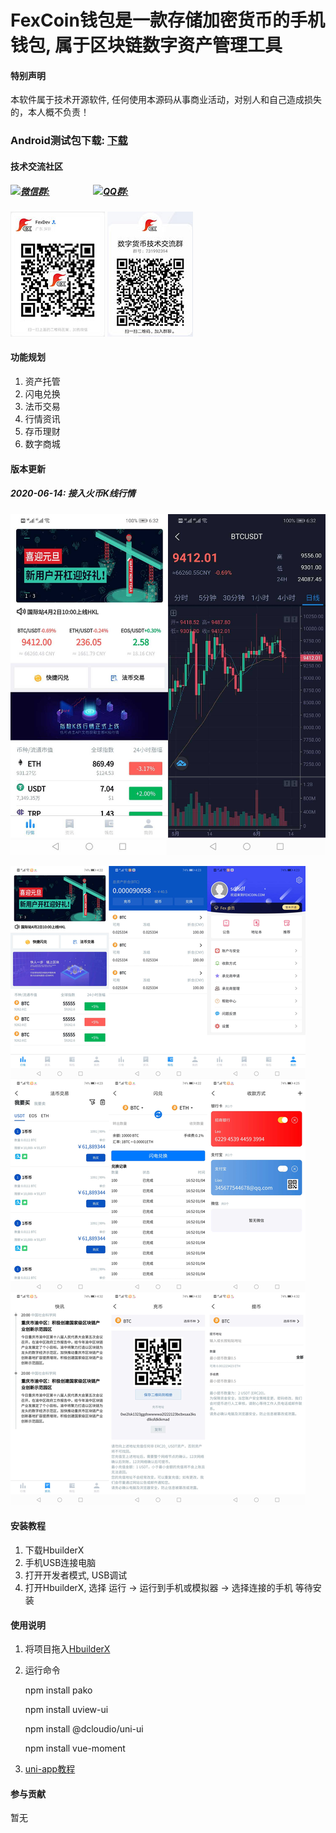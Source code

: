 # FexCoin钱包是一款存储加密货币的手机钱包, 属于区块链数字资产管理工具

#### 特别声明
本软件属于技术开源软件, 任何使用本源码从事商业活动，对别人和自己造成损失的，本人概不负责！

### Android测试包下载: [下载](https://fexcoin.oss-cn-shenzhen.aliyuncs.com/upload/apk/fexcoin.apk)


#### 技术交流社区

##### [![微信群:](https://img.shields.io/badge/%E5%BE%AE%E4%BF%A1-fexcoin-green)]()&nbsp;&nbsp;&nbsp;&nbsp;&nbsp;&nbsp;&nbsp;&nbsp;&nbsp;&nbsp;&nbsp;&nbsp;&nbsp;&nbsp;&nbsp;&nbsp;&nbsp;&nbsp;&nbsp;&nbsp;&nbsp;[![QQ群:](https://img.shields.io/badge/QQ%E7%BE%A4-731992394-green)](https://jq.qq.com/?_wv=1027&k=mN37oSXN)
![Image text](doc/wechat_qrcode.jpg) 
![Image text](doc/qq_qrcode.jpg) 


#### 功能规划
1. 资产托管
2. 闪电兑换
3. 法币交易
4. 行情资讯
5. 存币理财
6. 数字商城

#### 版本更新
##### 2020-06-14: 接入火币K线行情
![Image text](doc/12.jpg) 

![Image text](doc/fexcoin.jpg) 


#### 安装教程

1. 下载HbuilderX
2. 手机USB连接电脑
3. 打开开发者模式, USB调试
4. 打开HbuilderX, 选择 运行 -> 运行到手机或模拟器 -> 选择连接的手机  等待安装

#### 使用说明

1. 将项目拖入[HbuilderX](http://www.dcloud.io/hbuilderx.html) 
2. 运行命令 

   npm install pako

   npm install uview-ui

   npm install @dcloudio/uni-ui

   npm install vue-moment
3. [uni-app教程](https://uniapp.dcloud.io) 

#### 参与贡献

暂无

